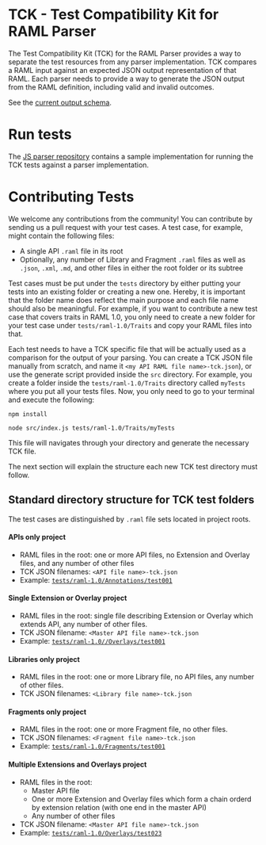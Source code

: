 # TCK - Test Compatibility Kit for RAML Parser

The Test Compatibility Kit (TCK) for the RAML Parser provides a way to separate the test resources from any parser implementation. TCK compares a RAML input against an expected JSON output representation of that RAML.  Each parser needs to provide a way to generate the JSON output from the RAML definition, including valid and invalid outcomes.

See the [current output schema](schema/tckJsonSchema.json).

# Run tests

The [JS parser repository](https://github.com/raml-org/raml-js-parser-2/blob/develop/README.md#launching-tck-tests) contains a sample implementation for running the TCK tests against a parser implementation.

# Contributing Tests

We welcome any contributions from the community! You can contribute by sending us a pull request with your test cases. A test case, for example, might contain the following files:

* A single API `.raml` file in its root
* Optionally, any number of Library and Fragment `.raml` files as well as `.json`, `.xml`, `.md`, and other files in either the root folder or its subtree

Test cases must be put under the `tests` directory by either putting your tests into an existing folder or creating a new one. Hereby, it is important that the folder name does reflect the main purpose and each file name should also be meaningful. For example, if you want to contribute a new test case that covers traits in RAML 1.0, you only need to create a new folder for your test case under `tests/raml-1.0/Traits` and copy your RAML files into that.

Each test needs to have a TCK specific file that will be actually used as a comparison for the output of your parsing. You can create a TCK JSON file manually from scratch, and  name it `<my API RAML file name>-tck.json`), or use the generate script provided inside the `src` directory. For example, you create a  folder inside the `tests/raml-1.0/Traits` directory called `myTests` where you put all your tests files. Now, you only need to go to your terminal and execute the following:

```
npm install
```

```
node src/index.js tests/raml-1.0/Traits/myTests
```

This file will navigates through your directory and generate the necessary TCK file.

The next section will explain the structure each new TCK test directory must follow.

## Standard directory structure for TCK test folders

The test cases are distinguished by `.raml` file sets located in project roots.

#### APIs only project

* RAML files in the root: one or more API files, no Extension and Overlay files, and any number of other files
* TCK JSON filenames: `<API file name>-tck.json`
* Example: [`tests/raml-1.0/Annotations/test001`](tests/raml-1.0/Annotations/test001)

#### Single Extension or Overlay project

* RAML files in the root: single file describing Extension or Overlay which extends API, any number of other files.
* TCK JSON filename: `<Master API file name>-tck.json`
* Example: [`tests/raml-1.0//Overlays/test001`](tests/raml-1.0/Overlays/test001)

#### Libraries only project

* RAML files in the root: one or more Library file, no API files, any number of other files.
* TCK JSON filenames: `<Library file name>-tck.json`

#### Fragments only project

* RAML files in the root: one or more Fragment file, no other files.
* TCK JSON filenames: `<Fragment file name>-tck.json`
* Example: [`tests/raml-1.0/Fragments/test001`](tests/raml-1.0/RAML10/Fragments/test001)

#### Multiple Extensions and Overlays project

* RAML files in the root:
  * Master API file
  * One or more Extension and Overlay files which form a chain orderd by extension relation (with one end in the master API)
  * Any number of other files
* TCK JSON filename: `<Master API file name>-tck.json`
* Example: [`tests/raml-1.0/Overlays/test023`](tests/raml-1.0/Overlays/test023)
